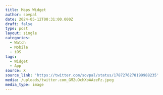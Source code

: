 ```yaml
---
title: Maps Widget
author: sovpal
date: 2024-05-12T00:31:00.000Z
draft: false
type: post
layout: single
categories:
  - Watch
  - Mobile
  - iOS
tags:
  - Widget
  - App
source: X
source_link: 'https://twitter.com/sovpal/status/1787276278199988235'
media: /uploads/twitter.com_GM2uOchXoAAzeFz.jpeg
media_type: image
---
```


